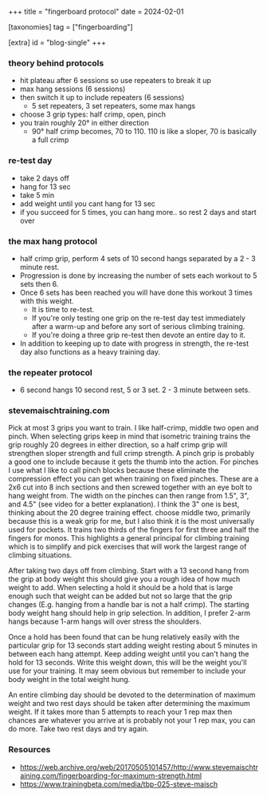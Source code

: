 +++
title = "fingerboard protocol"
date = 2024-02-01

[taxonomies]
tag = ["fingerboarding"]

[extra]
id = "blog-single"
+++

### theory behind protocols
- hit plateau after 6 sessions so use repeaters to break it up
- max hang sessions (6 sessions)
- then switch it up to include repeaters (6 sessions)
  - 5 set repeaters, 3 set repeaters, some max hangs
- choose 3 grip types: half crimp, open, pinch
- you train roughly 20° in either direction
  - 90° half crimp becomes, 70 to 110. 110 is like a sloper, 70 is basically a full crimp

### re-test day
- take 2 days off
- hang for 13 sec
- take 5 min
- add weight until you cant hang for 13 sec
- if you succeed for 5 times, you can hang more.. so rest 2 days and start over

### the max hang protocol
- half crimp grip, perform 4 sets of 10 second hangs separated by a 2 - 3 minute rest.
- Progression is done by increasing the number of sets each workout to 5 sets then 6.
- Once 6 sets has been reached you will have done this workout 3 times with this weight.
  - It is time to re-test.
  - If you're only testing one grip on the re-test day test immediately after a warm-up and before any sort of serious climbing training.
  - If you're doing a three grip re-test then devote an entire day to it.
- In addition to keeping up to date with progress in strength, the re-test day also functions as a heavy training day.

### the repeater protocol
- 6 second hangs 10 second rest, 5 or 3 set. 2 - 3 minute between sets.

### stevemaischtraining.com
Pick at most 3 grips you want to train. I like half-crimp, middle two open and pinch. When selecting grips keep in mind that isometric training trains the grip roughly 20 degrees in either direction, so a half crimp grip will strengthen sloper strength and full crimp strength. A pinch grip is probably a good one to include because it gets the thumb into the action. For pinches I use what I like to call pinch blocks because these eliminate the compression effect you can get when training on fixed pinches. These are a 2x6 cut into 8 inch sections and then screwed together with an eye bolt to hang weight from. The width on the pinches can then range from 1.5", 3", and 4.5" (see video for a better explanation). I think the 3" one is best, thinking about the 20 degree training effect. choose middle two, primarily because this is a weak grip for me, but I also think it is the most universally used for pockets. It trains two thirds of the fingers for first three and half the fingers for monos. This highlights a general principal for climbing training which is to simplify and pick exercises that will work the largest range of climbing situations.

After taking two days off from climbing. Start with a 13 second hang from the grip at body weight this should give you a rough idea of how much weight to add. When selecting a hold it should be a hold that is large enough such that weight can be added but not so large that the grip changes (E.g. hanging from a handle bar is not a half crimp). The starting body weight hang should help in grip selection. In addition, I prefer 2-arm hangs because 1-arm hangs will over stress the shoulders.

Once a hold has been found that can be hung relatively easily with the particular grip for 13 seconds start adding weight resting about 5 minutes in between each hang attempt. Keep adding weight until you can't hang the hold for 13 seconds. Write this weight down, this will be the weight you'll use for your training. It may seem obvious but remember to include your body weight in the total weight hung.

An entire climbing day should be devoted to the determination of maximum weight and two rest days should be taken after determining the maximum weight. If it takes more than 5 attempts to reach your 1 rep max then chances are whatever you arrive at is probably not your 1 rep max, you can do more. Take two rest days and try again. 


### Resources
- https://web.archive.org/web/20170505101457/http://www.stevemaischtraining.com/fingerboarding-for-maximum-strength.html
- https://www.trainingbeta.com/media/tbp-025-steve-maisch
